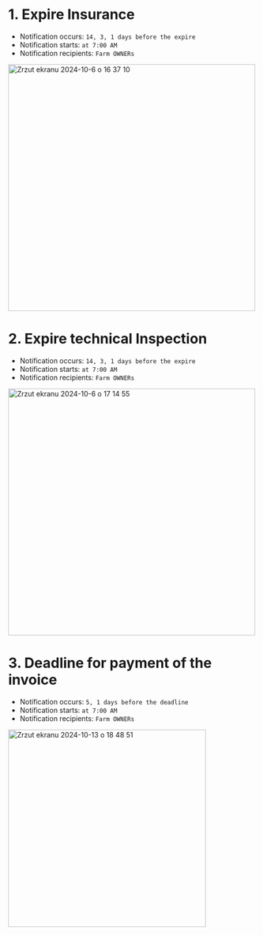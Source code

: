 # 1. Expire Insurance
* Notification occurs: ```14, 3, 1 days before the expire```
* Notification starts: ```at 7:00 AM```
* Notification recipients: ```Farm OWNERs```

  
<img width="500" alt="Zrzut ekranu 2024-10-6 o 16 37 10" src="https://github.com/user-attachments/assets/97399e38-4d5a-4cf1-bc20-4c2a1d508d7b">

# 2. Expire technical Inspection
* Notification occurs: ```14, 3, 1 days before the expire```
* Notification starts: ```at 7:00 AM```
* Notification recipients: ```Farm OWNERs```

<img width="500" alt="Zrzut ekranu 2024-10-6 o 17 14 55" src="https://github.com/user-attachments/assets/df798a5d-5f08-4bab-9cf4-a58db0d7b25d">

# 3. Deadline for payment of the invoice
* Notification occurs: ```5, 1 days before the deadline```
* Notification starts: ```at 7:00 AM```
* Notification recipients: ```Farm OWNERs```

  
<img width="400" alt="Zrzut ekranu 2024-10-13 o 18 48 51" src="https://github.com/user-attachments/assets/00ad770c-dbca-4b58-8a39-88b085e41055">
